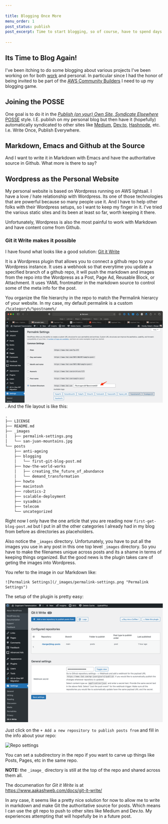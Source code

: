 ```yaml
---

title: Blogging Once More
menu_order: 1
post_status: publish
post_excerpt: Time to start blogging, so of course, have to spend days tweaking up the blog and the blog process before writing anything!

---
```


## Its Time to Blog Again!

I've been itching to do some blogging about various projects I've been working on for both [work](https://www.visx.live) and personal. In particular since I had the honor of being invited to be part of the [AWS Community Builders](https://aws.amazon.com/developer/community/community-builders/) I need to up my blogging game.

## Joining the POSSE

One goal is to do it in the [_Publish (on your) Own Site, Syndicate Elsewhere_ POSSE](https://indieweb.org/POSSE) style. I.E. publish on my personal blog but then have it (hopefully) automatically syndicated to other sites like [Medium](https://medium.com/me/stories/drafts), [Dev.to](https://dev.to/rberger), [Hashnode](https://hashnode.com/@rberger), etc. I.e. Write Once, Publish Everywhere.

## Markdown, Emacs and Github at the Source

And I want to write it in Markdown with Emacs and have the authoritative source in Github. What more is there to say?

## Wordpress as the Personal Website

My personal website is based on Wordpress running on AWS lightsail. I have a love / hate relationship with Wordpress. Its one of those technologies that are powerful because so many people use it. And I have to help other folks with their Wordpress setups, so I want to keep my finger in it. I've tried the various static sites and its been at least so far, worth keeping it there.

Unfortunately, Wordpress is also the most painful to work with Markdown and have content come from Github.

### Git it Write makes it possible

I have found what looks like a good solution: [Git it Write](https://wordpress.org/plugins/git-it-write/)

It is a Wordpress plugin that allows you to connect a github repo to your Wordpress instance. It uses a webhook so that everytime you update a specified branch of a github repo, it will push the markdown and images from the repo into the Wordpress as a Post, Page Ad, Reusable Block, or Attachment. It uses YAML frontmatter in the markdown source to control some of the meta info for the post.

You organize the file hierarchy in the repo to match the Permalink hierarcy of your website. In my case, my default permalink is a custom `/%category%/%postname%/` ![Permalink Settings](/_images/permalink-settings.png "Permalink Settings"). And the file layout is like this:

```
.
├── LICENSE
├── README.md
├── _images
│   ├── permalink-settings.png
│   └── san-juan-mountains.jpg
└── posts
    ├── anti-ageing
    ├── blogging
    │   └── first-git-blog-post.md
    ├── how-the-world-works
    │   ├── creating_the_future_of_abundance
    │   └── demand_transformation
    ├── howto
    ├── macintosh
    ├── robotics-2
    ├── scalable-deployment
    ├── sysadmin
    ├── telecom
    └── uncategorized
```

Right now I only have the one article that you are reading now `first-get-blog-post.md` but I put in all the other categories I already had in my blog from before as directories as placeholders.

Also notice the `_images` directory. Unfortunately, you have to put all the images you use in any post in this one top level `_images` directory. So you have to make the filenames unique across posts and its a shame in terms of keeping things organized. But the good news is the plugin takes care of geting the images into Wordpress.

You refer to the image in our Markdown like:

```
![Permalink Settings](/_images/permalink-settings.png "Permalink Settings")
```

The setup of the plugin is pretty easy:

![Git it write top level settings](/_images/git-it-write-settings.png "Git it Write top level settings")

Just click on the `+ Add a new repository to publish posts from` and fill in the info about your repo:

![Repo settings](git-t-write-repo-settings.png "Git it Write Repo Settings")

You can set a subdirectory in the repo if you want to carve up things like Posts, Pages, etc in the same repo.

__NOTE:__ the `_image_` directory is still at the top of the repo and shared across them all.

The documenation for _Git it Write_ is at https://www.aakashweb.com/docs/git-it-write/

In any case, it seems like a pretty nice solution for now to allow me to write in markdown and make Git the authoritative source for posts. Which means I can use the git repo to push to other sites like Medium and Dev.to. My experiences attempting that will hopefully be in a future post.
